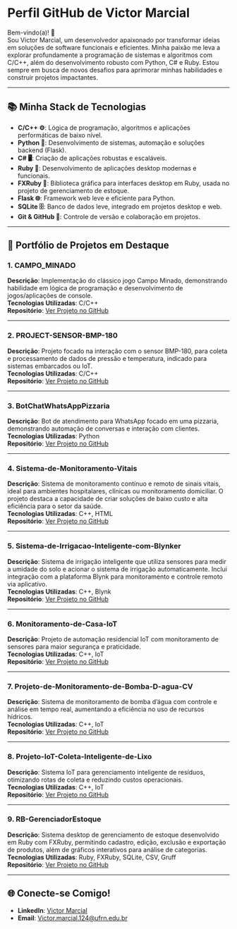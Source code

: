 # Perfil GitHub de Victor Marcial

Bem-vindo(a)! 👋  
Sou Victor Marcial, um desenvolvedor apaixonado por transformar ideias em soluções de software funcionais e eficientes. Minha paixão me leva a explorar profundamente a programação de sistemas e algoritmos com C/C++, além do desenvolvimento robusto com Python, C# e Ruby. Estou sempre em busca de novos desafios para aprimorar minhas habilidades e construir projetos impactantes.

---

## 📚 Minha Stack de Tecnologias

- **C/C++ ⚙️**: Lógica de programação, algoritmos e aplicações performáticas de baixo nível.  
- **Python 🐍**: Desenvolvimento de sistemas, automação e soluções backend (Flask).  
- **C# 🖥️**: Criação de aplicações robustas e escaláveis.  
- **Ruby 💎**: Desenvolvimento de aplicações desktop modernas e funcionais.  
- **FXRuby 🎨**: Biblioteca gráfica para interfaces desktop em Ruby, usada no projeto de gerenciamento de estoque.  
- **Flask 🌐**: Framework web leve e eficiente para Python.  
- **SQLite 🗄️**: Banco de dados leve, integrado em projetos desktop e web.  
- **Git & GitHub 🐙**: Controle de versão e colaboração em projetos.  

---

## 🎯 Portfólio de Projetos em Destaque

### 1. CAMPO_MINADO  
**Descrição**: Implementação do clássico jogo Campo Minado, demonstrando habilidade em lógica de programação e desenvolvimento de jogos/aplicações de console.  
**Tecnologias Utilizadas**: C/C++  
**Repositório**: [Ver Projeto no GitHub](https://github.com/VICTORGG04/CAMPO_MINADO)  

---

### 2. PROJECT-SENSOR-BMP-180  
**Descrição**: Projeto focado na interação com o sensor BMP-180, para coleta e processamento de dados de pressão e temperatura, indicado para sistemas embarcados ou IoT.  
**Tecnologias Utilizadas**: C/C++  
**Repositório**: [Ver Projeto no GitHub](https://github.com/VICTORGG04/PROJECT-SENSOR-BMP-180)  

---

### 3. BotChatWhatsAppPizzaria  
**Descrição**: Bot de atendimento para WhatsApp focado em uma pizzaria, demonstrando automação de conversas e interação com clientes.  
**Tecnologias Utilizadas**: Python  
**Repositório**: [Ver Projeto no GitHub](https://github.com/VICTORGG04/BotChatWhatsAppPizzaria)  

---

### 4. Sistema-de-Monitoramento-Vitais  
**Descrição**: Sistema de monitoramento contínuo e remoto de sinais vitais, ideal para ambientes hospitalares, clínicas ou monitoramento domiciliar. O projeto destaca a capacidade de criar soluções de baixo custo e alta eficiência para o setor da saúde.  
**Tecnologias Utilizadas**: C++, HTML  
**Repositório**: [Ver Projeto no GitHub](https://github.com/VICTORGG04/Sistema-de-Monitoramento-Vitais)  

---

### 5. Sistema-de-Irrigacao-Inteligente-com-Blynker  
**Descrição**: Sistema de irrigação inteligente que utiliza sensores para medir a umidade do solo e acionar o sistema de irrigação automaticamente. Inclui integração com a plataforma Blynk para monitoramento e controle remoto via aplicativo.  
**Tecnologias Utilizadas**: C++, Blynk  
**Repositório**: [Ver Projeto no GitHub](https://github.com/VICTORGG04/Sistema-de-Irrigacao-Inteligente-com-Blynker)  

---

### 6. Monitoramento-de-Casa-IoT  
**Descrição**: Projeto de automação residencial IoT com monitoramento de sensores para maior segurança e praticidade.  
**Tecnologias Utilizadas**: C++, IoT  
**Repositório**: [Ver Projeto no GitHub](https://github.com/VICTORGG04/Monitoramento-de-Casa-IoT)  

---

### 7. Projeto-de-Monitoramento-de-Bomba-D-agua-CV  
**Descrição**: Sistema de monitoramento de bomba d’água com controle e análise em tempo real, aumentando a eficiência no uso de recursos hídricos.  
**Tecnologias Utilizadas**: C++, IoT  
**Repositório**: [Ver Projeto no GitHub](https://github.com/VICTORGG04/Projeto-de-Monitoramento-de-Bomba-D-agua-CV)  

---

### 8. Projeto-IoT-Coleta-Inteligente-de-Lixo  
**Descrição**: Sistema IoT para gerenciamento inteligente de resíduos, otimizando rotas de coleta e reduzindo custos operacionais.  
**Tecnologias Utilizadas**: C++, IoT  
**Repositório**: [Ver Projeto no GitHub](https://github.com/VICTORGG04/Projeto-IoT-Coleta-Inteligente-de-Lixo)  

---

### 9. RB-GerenciadorEstoque  
**Descrição**: Sistema desktop de gerenciamento de estoque desenvolvido em Ruby com FXRuby, permitindo cadastro, edição, exclusão e exportação de produtos, além de gráficos interativos para análise de categorias.  
**Tecnologias Utilizadas**: Ruby, FXRuby, SQLite, CSV, Gruff  
**Repositório**: [Ver Projeto no GitHub](https://github.com/VICTORGG04/RB-GerenciadorEstoque)  

---

## 🌐 Conecte-se Comigo!  
- **LinkedIn**: [Victor Marcial](https://www.linkedin.com/in/victor-marcial-7ab310373?utm_source=share&utm_campaign=share_via&utm_content=profile&utm_medium=ios_app)  
- **Email**: Victor.marcial.124@ufrn.edu.br  
